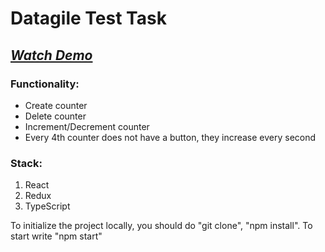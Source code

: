 # Datagile Test Task

## *[Watch Demo](https://kaiseridze.github.io/datagile-test-task/ "Link to demo")*

###  Functionality:
* Create counter
* Delete counter
* Increment/Decrement counter
* Every 4th counter does not have a button, they increase every second
### Stack:
1. React
2. Redux  
3. TypeScript

To initialize the project locally, you should do "git clone", "npm install". To start write "npm start"

